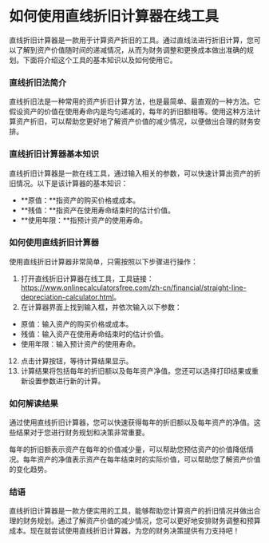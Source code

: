 如何使用直线折旧计算器在线工具
===============

直线折旧计算器是一款用于计算资产折旧的工具。通过直线法进行折旧计算，您可以了解到资产价值随时间的递减情况，从而为财务调整和更换成本做出准确的规划。下面将介绍这个工具的基本知识以及如何使用它。

### 直线折旧法简介

直线折旧法是一种常用的资产折旧计算方法，也是最简单、最直观的一种方法。它假设资产的价值在使用寿命内是均匀递减的，每年的折旧额相等。使用这种方法计算资产折旧，可以帮助您更好地了解资产价值的减少情况，以便做出合理的财务安排。

### 直线折旧计算器基本知识

直线折旧计算器是一款在线工具，通过输入相关的参数，可以快速计算出资产的折旧情况。以下是该计算器的基本知识：

- **原值：**指资产的购买价格或成本。
- **残值：**指资产在使用寿命结束时的估计价值。
- **使用年限：**指预计资产的使用寿命。

### 如何使用直线折旧计算器

使用直线折旧计算器非常简单，只需按照以下步骤进行操作：

1. 打开直线折旧计算器在线工具，工具链接：<https://www.onlinecalculatorsfree.com/zh-cn/financial/straight-line-depreciation-calculator.html>。
2. 在计算器界面上找到输入框，并依次输入以下参数：

- 原值：输入资产的购买价格或成本。
- 残值：输入资产在使用寿命结束时的估计价值。
- 使用年限：输入预计资产的使用寿命。

12. 点击计算按钮，等待计算结果显示。
13. 计算结果将包括每年的折旧额以及每年资产净值。您还可以选择打印结果或重新设置参数进行新的计算。
### 如何解读结果

通过使用直线折旧计算器，您可以快速获得每年的折旧额以及每年资产的净值。这些结果对于您进行财务规划和决策非常重要。

每年的折旧额表示资产在每年的价值减少量，可以帮助您预估资产的价值降低情况。每年资产的净值表示资产在每年结束时的实际价值，可以帮助您了解资产价值的变化趋势。

### 结语

直线折旧计算器是一款方便实用的工具，能够帮助您计算资产的折旧情况并做出合理的财务规划。通过了解资产价值的减少情况，您可以更好地安排财务调整和预算成本。现在就尝试使用直线折旧计算器，为您的财务决策提供有力支持吧！
